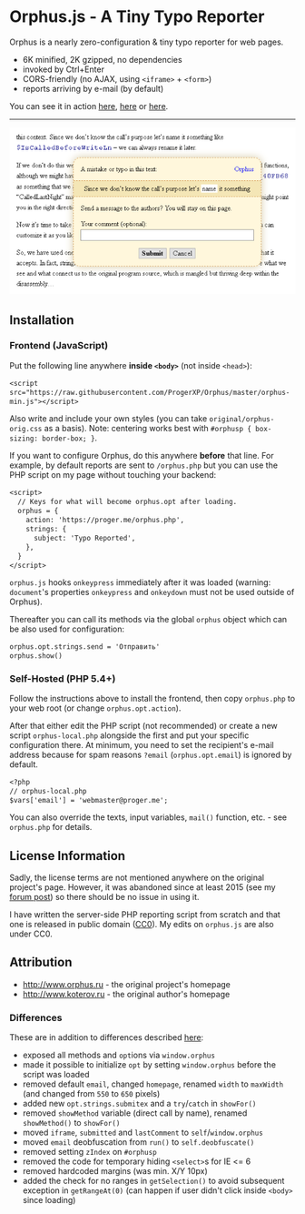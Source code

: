# Orphus.js - A Tiny Typo Reporter

Orphus is a nearly zero-configuration & tiny typo reporter for web pages.

- 6K minified, 2K gzipped, no dependencies
- invoked by Ctrl+Enter
- CORS-friendly (no AJAX, using `<iframe>` + `<form>`)
- reports arriving by e-mail (by default)

You can see it in action [here](https://laravel.ru), [here](https://proger.me) or [here](https://squizzle.me/js/sqimitive).

---

![Screenshot](https://raw.githubusercontent.com/ProgerXP/Orphus/master/screenshot.png)


## Installation

### Frontend (JavaScript)

Put the following line anywhere **inside `<body>`** (not inside `<head>`):

```
<script src="https://raw.githubusercontent.com/ProgerXP/Orphus/master/orphus-min.js"></script>
```

Also write and include your own styles (you can take `original/orphus-orig.css` as a basis). Note: centering works best with `#orphusp { box-sizing: border-box; }`.

If you want to configure Orphus, do this anywhere **before** that line. For example, by default reports are sent to `/orphus.php` but you can use the PHP script on my page without touching your backend:

```
<script>
  // Keys for what will become orphus.opt after loading.
  orphus = {
    action: 'https://proger.me/orphus.php',
    strings: {
      subject: 'Typo Reported',
    },
  }
</script>
```

`orphus.js` hooks `onkeypress` immediately after it was loaded (warning: `document`'s properties `onkeypress` and `onkeydown` must not be used outside of Orphus).

Thereafter you can call its methods via the global `orphus` object which can be also used for configuration:

```
orphus.opt.strings.send = 'Отправить'
orphus.show()
```

### Self-Hosted (PHP 5.4+)

Follow the instructions above to install the frontend, then copy `orphus.php` to your web root (or change `orphus.opt.action`).

After that either edit the PHP script (not recommended) or create a new script `orphus-local.php` alongside the first and put your specific configuration there. At minimum, you need to set the recipient's e-mail address because for spam reasons `?email` (`orphus.opt.email`) is ignored by default.

```
<?php
// orphus-local.php
$vars['email'] = 'webmaster@proger.me';
```

You can also override the texts, input variables, `mail()` function, etc. - see `orphus.php` for details.


## License Information

Sadly, the license terms are not mentioned anywhere on the original project's page. However, it was abandoned since at least 2015 (see my [forum post](http://www.orphus.ru/community/orphus/common/Ssl.html)) so there should be no issue in using it.

I have written the server-side PHP reporting script from scratch and that one is released in public domain ([CC0](https://creativecommons.org/publicdomain/zero/1.0/)). My edits on `orphus.js` are also under CC0.


## Attribution

- http://www.orphus.ru - the original project's homepage
- http://www.koterov.ru - the original author's homepage

### Differences

These are in addition to differences described [here](original/README.md):

- exposed all methods and `opt`ions via `window.orphus`
- made it possible to initialize `opt` by setting `window.orphus` before the script was loaded
- removed default `email`, changed `homepage`, renamed `width` to `maxWidth` (and changed from `550` to `650` pixels)
- added new `opt.strings.submitex` and a `try`/`catch` in `showFor()`
- removed `showMethod` variable (direct call by name), renamed `showMethod()` to `showFor()`
- moved `iframe`, `submitted` and `lastComment` to `self`/`window.orphus`
- moved `email` deobfuscation from `run()` to `self.deobfuscate()`
- removed setting `zIndex` on `#orphusp`
- removed the code for temporary hiding `<select>`s for IE <= 6
- removed hardcoded margins (was min. X/Y 10px)
- added the check for no ranges in `getSelection()` to avoid subsequent exception in `getRangeAt(0)` (can happen if user didn't click inside `<body>` since loading)
